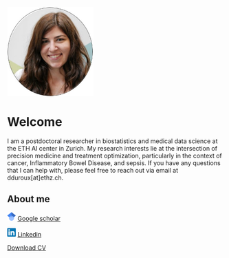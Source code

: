 <!--Text can be **bold**, _italic_, or ~~strikethrough~~.-->

<!--[Link to another page](./another-page.html).-->

<!--There should be whitespace between paragraphs.-->

<!--There should be whitespace between paragraphs. We recommend including a README, or a file with information about your project.-->

<img src="DD.jpg" alt="intro" style="width:200px;height:auto;" > 

# Welcome

I am a postdoctoral researcher in biostatistics and medical data science at the ETH AI center in Zurich. My research interests lie at the intersection of precision medicine and treatment optimization, particularly in the context of cancer, Inflammatory Bowel Disease, and sepsis. If you have any questions that I can help with, please feel free to reach out via email at dduroux[at]ethz.ch.

## About me


<img src="google_logo.png" alt="intro" style="width:20px;height:auto;" > [Google scholar](https://scholar.google.com/citations?user=iqYwecUAAAAJ&hl=fr)

<img src="linkedin_logo.png" alt="intro" style="width:20px;height:auto;" > [Linkedin](https://www.linkedin.com/in/diane-duroux/)

<a href="DianeDuroux.pdf" download>Download CV</a>


<!--| :memo:  [Google scholar]([./another-page.html](https://scholar.google.com/citations?user=iqYwecUAAAAJ&hl=fr))   |-->
<!--|-----------------------------------------|-->

